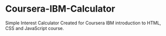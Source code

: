 # Coursera-IBM-Calculator
Simple Interest Calculator Created for Coursera IBM introduction to HTML, CSS and JavaScript course.

